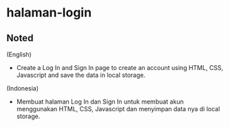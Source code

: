 # halaman-login

## Noted 
(English)
- Create a Log In and Sign In page to create an account using HTML, CSS, Javascript and save the data in local storage.

(Indonesia)
- Membuat halaman Log In dan Sign In untuk membuat akun menggunakan HTML, CSS, Javascript dan menyimpan data nya di local storage.
